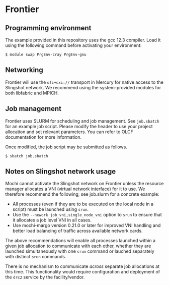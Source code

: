 Frontier
========


Programming environment
-----------------------

The example provided in this repository uses the gcc 12.3 compiler.  Load
it using the following command before activating your environment:

```
$ module swap PrgEnv-cray PrgEnv-gnu
```

Networking
----------

Frontier will use the `ofi+cxi://` transport in Mercury for native access to
the Slingshot network. We recommend using the system-provided modules for
both libfabric and MPICH.

Job management
--------------

Frontier uses SLURM for scheduling and job management.  See `job.sbatch` for
an example job script.  Please modify the header to use your project
allocation and set relevant parameters. You can refer to OLCF documentation
for more information.

Once modified, the job script may be submitted as follows.

```
$ sbatch job.sbatch
```

Notes on Slingshot network usage
--------------------------------

Mochi cannot activate the Slingshot network on Frontier unless the resource
manager allocates a VNI (virtual network interface) for it to use.  We
therefore recommend the following; see job.slurm for a concrete example:
* All processes (even if they are to be executed on the local node in a
  script) must be launched using `srun`.
* Use the `--nework job_vni,single_node_vni` option to `srun` to ensure that
  it allocates a job level VNI in all cases.
* Use mochi-margo version 0.21.0 or later for improved VNI handling and
  better load balancing of traffic across available network cards.

The above recommendations will enable all processes launched within a given
job allocation to communicate with each other, whether they are launched
simultaneously with one `srun` command or lauched separately with
distinct `srun` commands.

There is no mechanism to communicate *across* separate job allocations at
this time.  This functionality would require configuration and deployment of
the `drc2` service by the facility/vendor.
